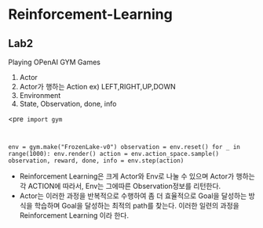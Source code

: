 # Reinforcement-Learning

## Lab2
Playing OPenAI GYM Games
1. Actor
2. Actor가 행하는 Action ex) LEFT,RIGHT,UP,DOWN
3. Environment
4. State, Observation, done, info

<pre<code>
import gym

env = gym.make("FrozenLake-v0")
observation = env.reset()
for _ in range(1000):
	env.render()
	action = env.action_space.sample()
	observation, reward, done, info = env.step(action)
</code></pre>

- Reinforcement Learning은 크게 Actor와 Env로 나눌 수 있으며 Actor가 행하는 각 ACTION에 따라서, Env는 그에따른 Observation정보를 리턴한다.
- Actor는 이러한 과정을 반복적으로 수행하여 좀 더 효율적으로 Goal을 달성하는 방식을 학습하며 Goal을 달성하는 최적의 path를 찾는다. 이러한 일련의 과정을 Reinforcement Learning 이라 한다.

